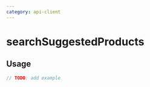 ```yaml
---
category: api-client
---
```


# searchSuggestedProducts

<!-- PLACEHOLDER_DESCRIPTION -->

## Usage

```ts
// TODO: add example
```
